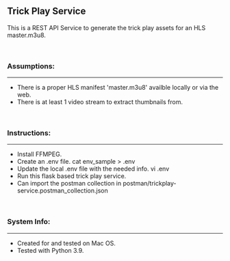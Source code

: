 ## Trick Play Service

This is a REST API Service to generate the trick play assets for an HLS master.m3u8.

<br/>

### Assumptions:
---

- There is a proper HLS manifest 'master.m3u8' availble locally or via the web.
- There is at least 1 video stream to extract thumbnails from.

<br/>

### Instructions:
---

- Install FFMPEG.
- Create an .env file.
    cat env_sample > .env
- Update the local .env file with the needed info.
    vi .env
- Run this flask based trick play service.
- Can import the postman collection in postman/trickplay-service.postman_collection.json

<br/>

### System Info:
---

- Created for and tested on Mac OS.
- Tested with Python 3.9.
